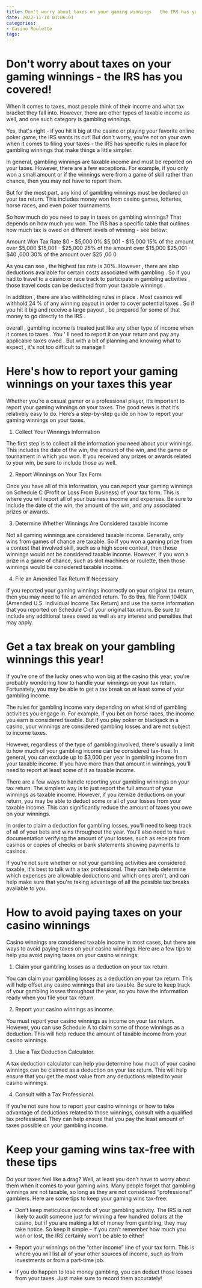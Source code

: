 ```yaml
---
title: Don't worry about taxes on your gaming winnings   the IRS has you covered!
date: 2022-11-10 01:06:01
categories:
- Casino Roulette
tags:
---
```



#  Don't worry about taxes on your gaming winnings - the IRS has you covered!

When it comes to taxes, most people think of their income and what tax bracket they fall into. However, there are other types of taxable income as well, and one such category is gambling winnings.

Yes, that's right - if you hit it big at the casino or playing your favorite online poker game, the IRS wants its cut! But don't worry, you're not on your own when it comes to filing your taxes - the IRS has specific rules in place for gambling winnings that make things a little simpler.

In general, gambling winnings are taxable income and must be reported on your taxes. However, there are a few exceptions. For example, if you only won a small amount or if the winnings were from a game of skill rather than chance, then you may not have to report them.

But for the most part, any kind of gambling winnings must be declared on your tax return. This includes money won from casino games, lotteries, horse races, and even poker tournaments.

So how much do you need to pay in taxes on gambling winnings? That depends on how much you won. The IRS has a specific table that outlines how much tax is owed on different levels of winning - see below:

Amount Won Tax Rate $0 - $5,000 0% $5,001 - $15,000 15% of the amount over $5,000 $15,001 - $25,000 25% of the amount over $15,000 $25,001 - $40 ,000 30% of the amount over $25 ,00 0 


As you can see , the highest tax rate is 30%. However , there are also deductions available for certain costs associated with gambling . So if you had to travel to a casino or race track to participate in gambling activities , those travel costs can be deducted from your taxable winnings . 

In addition , there are also withholding rules in place . Most casinos will withhold 24 % of any winning payout in order to cover potential taxes . So if you hit it big and receive a large payout , be prepared for some of that money to go directly to the IRS . 

 overall , gambling income is treated just like any other type of income when it comes to taxes . You ' ll need to report it on your return and pay any applicable taxes owed . But with a bit of planning and knowing what to expect , it's not too difficult to manage !

#  Here's how to report your gaming winnings on your taxes this year 

Whether you’re a casual gamer or a professional player, it’s important to report your gaming winnings on your taxes. The good news is that it’s relatively easy to do. Here’s a step-by-step guide on how to report your gaming winnings on your taxes.

1. Collect Your Winnings Information

The first step is to collect all the information you need about your winnings. This includes the date of the win, the amount of the win, and the game or tournament in which you won. If you received any prizes or awards related to your win, be sure to include those as well.

2. Report Winnings on Your Tax Form

Once you have all of this information, you can report your gaming winnings on Schedule C (Profit or Loss From Business) of your tax form. This is where you will report all of your business income and expenses. Be sure to include the date of the win, the amount of the win, and any associated prizes or awards.

3. Determine Whether Winnings Are Considered taxable Income

Not all gaming winnings are considered taxable income. Generally, only wins from games of chance are taxable. So if you won a gaming prize from a contest that involved skill, such as a high score contest, then those winnings would not be considered taxable income. However, if you won a prize in a game of chance, such as slot machines or roulette, then those winnings would be considered taxable income.

4. File an Amended Tax Return If Necessary

If you reported your gaming winnings incorrectly on your original tax return, then you may need to file an amended return. To do this, file Form 1040X (Amended U.S. Individual Income Tax Return) and use the same information that you reported on Schedule C of your original tax return. Be sure to include any additional taxes owed as well as any interest and penalties that may apply.

#  Get a tax break on your gambling winnings this year! 

If you're one of the lucky ones who won big at the casino this year, you're probably wondering how to handle your winnings on your tax return. Fortunately, you may be able to get a tax break on at least some of your gambling income.

The rules for gambling income vary depending on what kind of gambling activities you engage in. For example, if you bet on horse races, the income you earn is considered taxable. But if you play poker or blackjack in a casino, your winnings are considered gambling losses and are not subject to income taxes.

However, regardless of the type of gambling involved, there's usually a limit to how much of your gambling income can be considered tax-free. In general, you can exclude up to $3,000 per year in gambling income from your taxable income. If you have more than that amount in winnings, you'll need to report at least some of it as taxable income.

There are a few ways to handle reporting your gambling winnings on your tax return. The simplest way is to just report the full amount of your winnings as taxable income. However, if you itemize deductions on your return, you may be able to deduct some or all of your losses from your taxable income. This can significantly reduce the amount of taxes you owe on your winnings.

In order to claim a deduction for gambling losses, you'll need to keep track of all of your bets and wins throughout the year. You'll also need to have documentation verifying the amount of your losses, such as receipts from casinos or copies of checks or bank statements showing payments to casinos.

If you're not sure whether or not your gambling activities are considered taxable, it's best to talk with a tax professional. They can help determine which expenses are allowable deductions and which ones aren't, and can help make sure that you're taking advantage of all the possible tax breaks available to you.

#  How to avoid paying taxes on your casino winnings 

Casino winnings are considered taxable income in most cases, but there are ways to avoid paying taxes on your casino winnings. Here are a few tips to help you avoid paying taxes on your casino winnings:

1. Claim your gambling losses as a deduction on your tax return.

You can claim your gambling losses as a deduction on your tax return. This will help offset any casino winnings that are taxable. Be sure to keep track of your gambling losses throughout the year, so you have the information ready when you file your tax return.

2. Report your casino winnings as income.

You must report your casino winnings as income on your tax return. However, you can use Schedule A to claim some of those winnings as a deduction. This will help reduce the amount of taxable income from your casino winnings.

3. Use a Tax Deduction Calculator.

A tax deduction calculator can help you determine how much of your casino winnings can be claimed as a deduction on your tax return. This will help ensure that you get the most value from any deductions related to your casino winnings.

4. Consult with a Tax Professional.

If you’re not sure how to report your casino winnings or how to take advantage of deductions related to those winnings, consult with a qualified tax professional. They can help ensure that you pay the least amount of taxes possible on your gambling income.

#  Keep your gaming wins tax-free with these tips

Do your taxes feel like a drag? Well, at least you don’t have to worry about them when it comes to your gaming wins. Many people forget that gambling winnings are not taxable, so long as they are not considered “professional” gamblers. Here are some tips to keep your gaming wins tax-free:

* Don’t keep meticulous records of your gambling activity. The IRS is not likely to audit someone just for winning a few hundred dollars at the casino, but if you are making a lot of money from gambling, they may take notice. So keep it simple – if you can’t remember how much you won or lost, the IRS certainly won’t be able to either!

* Report your winnings on the “other income” line of your tax form. This is where you will list all of your other sources of income, such as from investments or from a part-time job.

* If you do happen to lose money gambling, you can deduct those losses from your taxes. Just make sure to record them accurately!